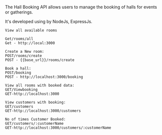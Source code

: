 The Hall Booking API allows users to manage the booking of halls for events or gatherings.

It's developed using by NodeJs, ExpressJs.

```
View all available rooms
```
```
Get/rooms/all
Get - http://local:3000
```
```
Create a New room:
POST/rooms/create
POST - {{base_url}}/rooms/create
```
```
Book a hall:
POST/booking 
POST - http://localhost:3000/booking
```

```
View all rooms with booked data:
GET/Viewbooking
GET-http://localhost:3000
```
```
View customers with booking:
GET/customers
GET-http://localhost:3000/customers
```
```
No of times Customer Booked:
GET/customers/:customerName
GET-http://localhost:3000/customers/:customerName
```
